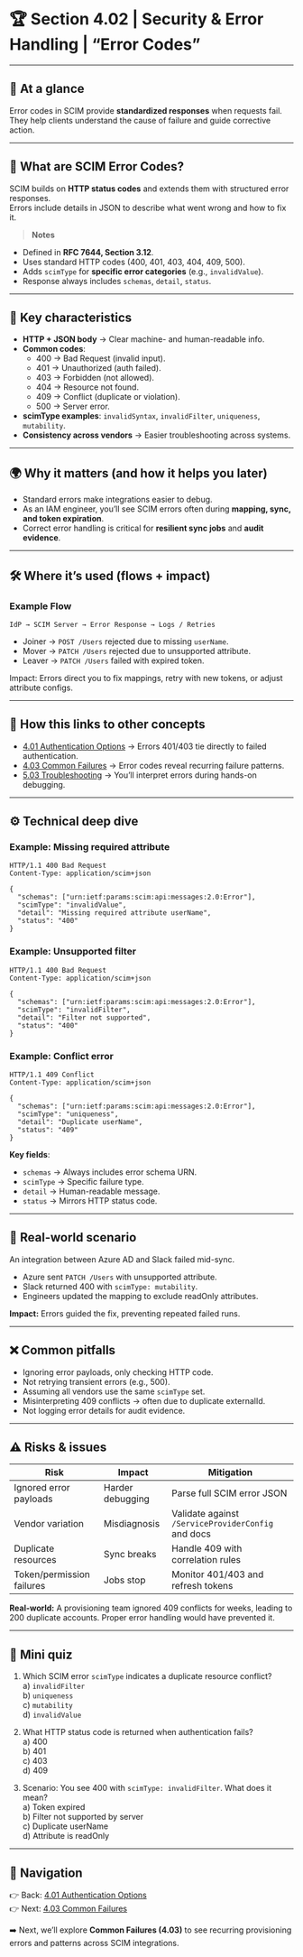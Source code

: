 # 🏆 Section 4.02 | Security & Error Handling | “Error Codes”

---

## 📌 At a glance
Error codes in SCIM provide **standardized responses** when requests fail.  
They help clients understand the cause of failure and guide corrective action.  

---

## 📖 What are SCIM Error Codes?
SCIM builds on **HTTP status codes** and extends them with structured error responses.  
Errors include details in JSON to describe what went wrong and how to fix it.

> **Notes**
- Defined in **RFC 7644, Section 3.12**.  
- Uses standard HTTP codes (400, 401, 403, 404, 409, 500).  
- Adds `scimType` for **specific error categories** (e.g., `invalidValue`).  
- Response always includes `schemas`, `detail`, `status`.  

---

## 🔑 Key characteristics
- **HTTP + JSON body** → Clear machine- and human-readable info.  
- **Common codes**:  
  - 400 → Bad Request (invalid input).  
  - 401 → Unauthorized (auth failed).  
  - 403 → Forbidden (not allowed).  
  - 404 → Resource not found.  
  - 409 → Conflict (duplicate or violation).  
  - 500 → Server error.  
- **scimType examples**: `invalidSyntax`, `invalidFilter`, `uniqueness`, `mutability`.  
- **Consistency across vendors** → Easier troubleshooting across systems.  

---

## 🌍 Why it matters (and how it helps you later)
- Standard errors make integrations easier to debug.  
- As an IAM engineer, you’ll see SCIM errors often during **mapping, sync, and token expiration**.  
- Correct error handling is critical for **resilient sync jobs** and **audit evidence**.  

---

## 🛠️ Where it’s used (flows + impact)

### Example Flow
```
IdP → SCIM Server → Error Response → Logs / Retries
```
- Joiner → `POST /Users` rejected due to missing `userName`.  
- Mover → `PATCH /Users` rejected due to unsupported attribute.  
- Leaver → `PATCH /Users` failed with expired token.  

Impact: Errors direct you to fix mappings, retry with new tokens, or adjust attribute configs.  

---

## 🔗 How this links to other concepts
- [4.01 Authentication Options](4.01-authentication-options.md) → Errors 401/403 tie directly to failed authentication.  
- [4.03 Common Failures](4.03-common-failures.md) → Error codes reveal recurring failure patterns.  
- [5.03 Troubleshooting](../5-real-world-implementation/5.03-troubleshooting.md) → You’ll interpret errors during hands-on debugging.  

---

## ⚙️ Technical deep dive

### Example: Missing required attribute
```http
HTTP/1.1 400 Bad Request
Content-Type: application/scim+json

{
  "schemas": ["urn:ietf:params:scim:api:messages:2.0:Error"],
  "scimType": "invalidValue",
  "detail": "Missing required attribute userName",
  "status": "400"
}
```

### Example: Unsupported filter
```http
HTTP/1.1 400 Bad Request
Content-Type: application/scim+json

{
  "schemas": ["urn:ietf:params:scim:api:messages:2.0:Error"],
  "scimType": "invalidFilter",
  "detail": "Filter not supported",
  "status": "400"
}
```

### Example: Conflict error
```http
HTTP/1.1 409 Conflict
Content-Type: application/scim+json

{
  "schemas": ["urn:ietf:params:scim:api:messages:2.0:Error"],
  "scimType": "uniqueness",
  "detail": "Duplicate userName",
  "status": "409"
}
```

**Key fields**:  
- `schemas` → Always includes error schema URN.  
- `scimType` → Specific failure type.  
- `detail` → Human-readable message.  
- `status` → Mirrors HTTP status code.  

---

## 🏢 Real-world scenario
An integration between Azure AD and Slack failed mid-sync.  

- Azure sent `PATCH /Users` with unsupported attribute.  
- Slack returned 400 with `scimType: mutability`.  
- Engineers updated the mapping to exclude readOnly attributes.  

**Impact:** Errors guided the fix, preventing repeated failed runs.  

---

## ❌ Common pitfalls
- Ignoring error payloads, only checking HTTP code.  
- Not retrying transient errors (e.g., 500).  
- Assuming all vendors use the same `scimType` set.  
- Misinterpreting 409 conflicts → often due to duplicate externalId.  
- Not logging error details for audit evidence.  

---

## ⚠️ Risks & issues

| Risk | Impact | Mitigation |
|------|--------|------------|
| Ignored error payloads | Harder debugging | Parse full SCIM error JSON |
| Vendor variation | Misdiagnosis | Validate against `/ServiceProviderConfig` and docs |
| Duplicate resources | Sync breaks | Handle 409 with correlation rules |
| Token/permission failures | Jobs stop | Monitor 401/403 and refresh tokens |

**Real-world:** A provisioning team ignored 409 conflicts for weeks, leading to 200 duplicate accounts. Proper error handling would have prevented it.  

---

## 📝 Mini quiz
1. Which SCIM error `scimType` indicates a duplicate resource conflict?  
   a) `invalidFilter`  
   b) `uniqueness`  
   c) `mutability`  
   d) `invalidValue`  

2. What HTTP status code is returned when authentication fails?  
   a) 400  
   b) 401  
   c) 403  
   d) 409  

3. Scenario: You see 400 with `scimType: invalidFilter`. What does it mean?  
   a) Token expired  
   b) Filter not supported by server  
   c) Duplicate userName  
   d) Attribute is readOnly  

---

## 🔗 Navigation
👉 Back: [4.01 Authentication Options](4.01-authentication-options.md)  
👉 Next: [4.03 Common Failures](4.03-common-failures.md)  

➡️ Next, we’ll explore **Common Failures (4.03)** to see recurring provisioning errors and patterns across SCIM integrations.
